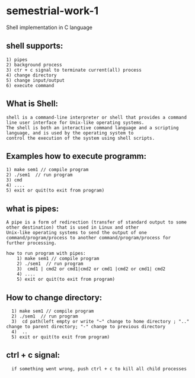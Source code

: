 # semestrial-work-1
Shell implementation in C language

## shell supports:
    1) pipes
    2) background process
    3) ctr + c signal to terminate current(all) process
    4) change directory
    5) change input/output
    6) execute command
  
##  What is Shell:
    shell is a command-line interpreter or shell that provides a command line user interface for Unix-like operating systems.           
    The shell is both an interactive command language and a scripting language, and is used by the operating system to 
    control the execution of the system using shell scripts.
  
## Examples how to execute programm:
    1) make sem1 // compile program
    2) ./sem1  // run program
    3) cmd
    4) ....
    5) exit or quit(to exit from program)
  
 ## what is pipes:
    A pipe is a form of redirection (transfer of standard output to some other destination) that is used in Linux and other 
    Unix-like operating systems to send the output of one command/program/process to another command/program/process for 
    further processing.
    
    how to run program with pipes:
        1) make sem1 // compile program
        2) ./sem1  // run program
        3)  cmd1 | cmd2 or cmd1|cmd2 or cmd1 |cmd2 or cmd1| cmd2
        4) ....
        5) exit or quit(to exit from program)
  ## How to change directory:
      1) make sem1 // compile program
      2) ./sem1  // run program
      3)  cd path(left empty or write "~" change to home directory ; ".." change to parent directory; "-" change to previous directory
      4)  ..
      5) exit or quit(to exit from program) 
 ## ctrl + c signal:
      if something went wrong, push ctrl + c to kill all child processes
